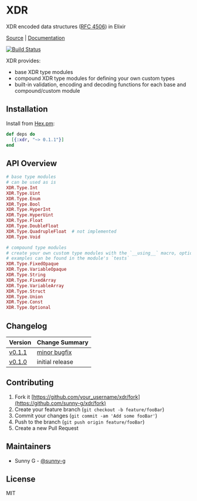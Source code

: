 # XDR

XDR encoded data structures ([RFC 4506](https://tools.ietf.org/html/rfc4506)) in Elixir

[Source](https://github.com/sunny-g/xdr) | [Documentation](https://hexdocs.pm/xdr)

[![Build Status](https://semaphoreci.com/api/v1/sunny-g/xdr/branches/master/badge.svg)](https://semaphoreci.com/sunny-g/xdr)

XDR provides:

- base XDR type modules
- compound XDR type modules for defining your own custom types
- built-in validation, encoding and decoding functions for each base and compound/custom module

## Installation

Install from [Hex.pm](https://hex.pm/packages/xdr):

```elixir
def deps do
  [{:xdr, "~> 0.1.1"}]
end
```

## API Overview

```elixir
# base type modules
# can be used as is
XDR.Type.Int
XDR.Type.Uint
XDR.Type.Enum
XDR.Type.Bool
XDR.Type.HyperInt
XDR.Type.HyperUint
XDR.Type.Float
XDR.Type.DoubleFloat
XDR.Type.QuadrupleFloat  # not implemented
XDR.Type.Void

# compound type modules
# create your own custom type modules with the `__using__` macro, options for which are defined within each module
# examples can be found in the module's `tests`
XDR.Type.FixedOpaque
XDR.Type.VariableOpaque
XDR.Type.String
XDR.Type.FixedArray
XDR.Type.VariableArray
XDR.Type.Struct
XDR.Type.Union
XDR.Type.Const
XDR.Type.Optional
```

## Changelog

| Version | Change Summary |
| ------- | -------------- |
| [v0.1.1](https://hex.pm/packages/xdr/0.1.1) | [minor bugfix](https://github.com/sunny-g/xdr/pull/6) |
| [v0.1.0](https://hex.pm/packages/xdr/0.1.0) | initial release |

## Contributing

1. Fork it [https://github.com/your_username/xdr/fork](https://github.com/sunny-g/xdr/fork)
2. Create your feature branch (`git checkout -b feature/fooBar`)
3. Commit your changes (`git commit -am 'Add some fooBar'`)
4. Push to the branch (`git push origin feature/fooBar`)
5. Create a new Pull Request

## Maintainers

- Sunny G - [@sunny-g](https://github.com/sunny-g)

## License

MIT

